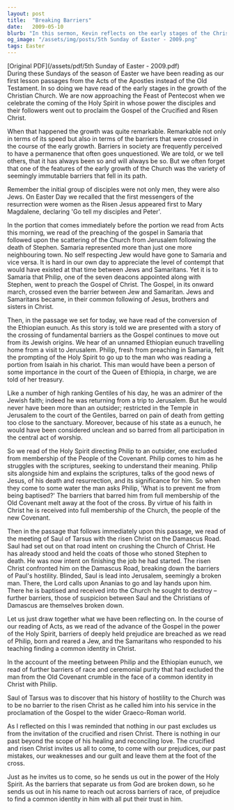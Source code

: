 ```yaml
---
layout: post
title:  "Breaking Barriers"
date:   2009-05-10
blurb: "In this sermon, Kevin reflects on the early stages of the Christian Church and the remarkable growth it experienced, breaking seemingly immutable societal barriers. He discusses the conversion of the Ethiopian eunuch and Saul of Tarsus, highlighting how their stories represent the breaking down of barriers of race, ceremonial purity, and hostility. Kevin emphasizes that nothing in our past excludes us from the invitation of the crucified and risen Christ."
og_image: "/assets/img/posts/5th Sunday of Easter - 2009.png"
tags: Easter
---
```

[Original PDF](/assets/pdf/5th Sunday of Easter - 2009.pdf)    
During these Sundays of the season of Easter we have been reading as our first lesson passages from the Acts of the Apostles instead of the Old Testament. In so doing we have read of the early stages in the growth of the Christian Church. We are now approaching the Feast of Pentecost when we celebrate the coming of the Holy Spirit in whose power the disciples and their followers went out to proclaim the Gospel of the Crucified and Risen Christ.

When that happened the growth was quite remarkable. Remarkable not only in terms of its speed but also in terms of the barriers that were crossed in the course of the early growth. Barriers in society are frequently perceived to have a permanence that often goes unquestioned. We are told, or we tell others, that it has always been so and will always be so. But we often forget that one of the features of the early growth of the Church was the variety of seemingly immutable barriers that fell in its path.

Remember the initial group of disciples were not only men, they were also Jews. On Easter Day we recalled that the first messengers of the resurrection were women as the Risen Jesus appeared first to Mary Magdalene, declaring 'Go tell my disciples and Peter'.

In the portion that comes immediately before the portion we read from Acts this morning, we read of the preaching of the gospel in Samaria that followed upon the scattering of the Church from Jerusalem following the death of Stephen. Samaria represented more than just one more neighbouring town. No self respecting Jew would have gone to Samaria and vice versa. It is hard in our own day to appreciate the level of contempt that would have existed at that time between Jews and Samaritans. Yet it is to Samaria that Philip, one of the seven deacons appointed along with Stephen, went to preach the Gospel of Christ. The Gospel, in its onward march, crossed even the barrier between Jew and Samaritan. Jews and Samaritans became, in their common following of Jesus, brothers and sisters in Christ.

Then, in the passage we set for today, we have read of the conversion of the Ethiopian eunuch. As this story is told we are presented with a story of the crossing of fundamental barriers as the Gospel continues to move out from its Jewish origins. We hear of an unnamed Ethiopian eunuch travelling home from a visit to Jerusalem. Philip, fresh from preaching in Samaria, felt the prompting of the Holy Spirit to go up to the man who was reading a portion from Isaiah in his chariot. This man would have been a person of some importance in the court of the Queen of Ethiopia, in charge, we are told of her treasury.

Like a number of high ranking Gentiles of his day, he was an admirer of the Jewish faith; indeed he was returning from a trip to Jerusalem. But he would never have been more than an outsider; restricted in the Temple in Jerusalem to the court of the Gentiles, barred on pain of death from getting too close to the sanctuary. Moreover, because of his state as a eunuch, he would have been considered unclean and so barred from all participation in the central act of worship.

So we read of the Holy Spirit directing Philip to an outsider, one excluded from membership of the People of the Covenant. Philip comes to him as he struggles with the scriptures, seeking to understand their meaning. Philip sits alongside him and explains the scriptures, talks of the good news of Jesus, of his death and resurrection, and its significance for him. So when they come to some water the man asks Philip, 'What is to prevent me from being baptised?' The barriers that barred him from full membership of the Old Covenant melt away at the foot of the cross. By virtue of his faith in Christ he is received into full membership of the Church, the people of the new Covenant.

Then in the passage that follows immediately upon this passage, we read of the meeting of Saul of Tarsus with the risen Christ on the Damascus Road. Saul had set out on that road intent on crushing the Church of Christ. He has already stood and held the coats of those who stoned Stephen to death. He was now intent on finishing the job he had started. The risen Christ confronted him on the Damascus Road, breaking down the barriers of Paul's hostility. Blinded, Saul is lead into Jerusalem, seemingly a broken man. There, the Lord calls upon Ananias to go and lay hands upon him. There he is baptised and received into the Church he sought to destroy – further barriers, those of suspicion between Saul and the Christians of Damascus are themselves broken down.

Let us just draw together what we have been reflecting on. In the course of our reading of Acts, as we read of the advance of the Gospel in the power of the Holy Spirit, barriers of deeply held prejudice are breached as we read of Philip, born and reared a Jew, and the Samaritans who responded to his teaching finding a common identity in Christ.

In the account of the meeting between Philip and the Ethiopian eunuch, we read of further barriers of race and ceremonial purity that had excluded the man from the Old Covenant crumble in the face of a common identity in Christ with Philip.

Saul of Tarsus was to discover that his history of hostility to the Church was to be no barrier to the risen Christ as he called him into his service in the proclamation of the Gospel to the wider Graeco-Roman world.

As I reflected on this I was reminded that nothing in our past excludes us from the invitation of the crucified and risen Christ. There is nothing in our past beyond the scope of his healing and reconciling love. The crucified and risen Christ invites us all to come, to come with our prejudices, our past mistakes, our weaknesses and our guilt and leave them at the foot of the cross.

Just as he invites us to come, so he sends us out in the power of the Holy Spirit. As the barriers that separate us from God are broken down, so he sends us out in his name to reach out across barriers of race, of prejudice to find a common identity in him with all put their trust in him.
